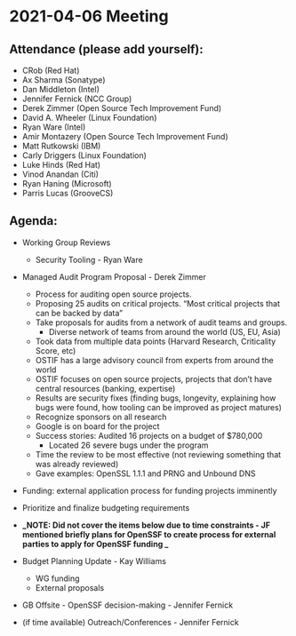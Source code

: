 # **2021-04-06 Meeting**

## Attendance (please add yourself):

* CRob (Red Hat)
* Ax Sharma (Sonatype)
* Dan Middleton (Intel)
* Jennifer Fernick (NCC Group) 
* Derek Zimmer (Open Source Tech Improvement Fund)
* David A. Wheeler (Linux Foundation)
* Ryan Ware (Intel)
* Amir Montazery (Open Source Tech Improvement Fund)
* Matt Rutkowski (IBM)
* Carly Driggers (Linux Foundation)
* Luke Hinds (Red Hat)
* Vinod Anandan (Citi)
* Ryan Haning (Microsoft)
* Parris Lucas (GrooveCS)

## Agenda:

* Working Group Reviews
    * Security Tooling - Ryan Ware
* Managed Audit Program Proposal - Derek Zimmer 
    * Process for auditing open source projects. 
    * Proposing 25 audits on critical projects. “Most critical projects that can be backed by data”
    * Take proposals for audits from a network of audit teams and groups. 
        * Diverse network of teams from around the world (US, EU, Asia)
    * Took data from multiple data points (Harvard Research, Criticality Score, etc) 
    * OSTIF has a large advisory council from experts from around the world 
    * OSTIF focuses on open source projects, projects that don’t have central resources (banking, expertise)
    * Results are security fixes (finding bugs, longevity, explaining how bugs were found, how tooling can be improved as project matures)
    * Recognize sponsors on all research
    * Google is on board for the project
    * Success stories: Audited 16 projects on a budget of $780,000
        * Located 26 severe bugs under the program
    * Time the review to be most effective (not reviewing something that was already reviewed)
    * Gave examples: OpenSSL 1.1.1 and PRNG and Unbound DNS
* Funding: external application process for funding projects imminently
* Prioritize and finalize budgeting requirements 

* **_NOTE: Did not cover the items below due to time constraints - JF mentioned briefly plans for OpenSSF to create process for external parties to apply for OpenSSF funding _**
* Budget Planning Update - Kay Williams
    * WG funding 
    * External proposals 
* GB Offsite - OpenSSF decision-making - Jennifer Fernick 
* (if time available) Outreach/Conferences - Jennifer Fernick 